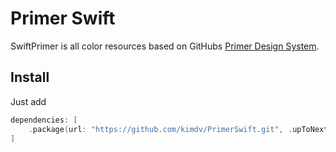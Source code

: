 # Primer Swift 

SwiftPrimer is all color resources based on GitHubs [Primer Design System](https://primer.style).

## Install

Just add 
``` swift
dependencies: [
    .package(url: "https://github.com/kimdv/PrimerSwift.git", .upToNextMajor(from: "0.1.0"))
]
```
